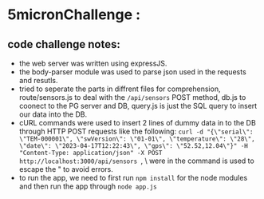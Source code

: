 # 5micronChallenge :
## code challenge notes:
- the web server was written using expressJS. 
- the body-parser module was used to parse json used in the requests and resutls. 
- tried to seperate the parts in diffrent files for comprehension, route/sensors.js to deal with the ```/api/sensors``` POST method, db.js to coonect to the PG server and DB, query.js is just the SQL query to insert our data into the DB.
- cURL commands were used to insert 2 lines of dummy data in to the DB through HTTP POST requests like the following:
```curl -d "{\"serial\": \"TEM-000001\", \"swVersion\": \"01-01\", \"temperature\": \"28\", \"date\": \"2023-04-17T12:22:43\", \"gps\": \"52.52,12.04\"}" -H "Content-Type: application/json" -X POST http://localhost:3000/api/sensors ```, \ were in the command is used to escape the " to avoid errors.
- to run the app, we need to first run ```npm install``` for the node modules and then run the app through ```node app.js```
